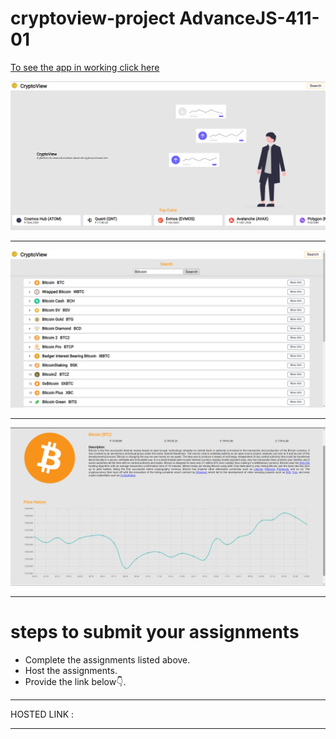 # cryptoview-project AdvanceJS-411-01

[To see the app in working click here](https://aayusharyan.github.io/cryptoview-project/)

![](./image/crypto-1.png)

 <hr>
 
![](./image/crypto-2.png)
 
  <hr>
  
![](./image/crypto-3.png)

 <hr>
 
 # steps to submit your assignments

- Complete the assignments listed above.
- Host the assignments.
- Provide the link below👇.

<hr>

HOSTED LINK :  

<hr>
